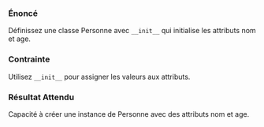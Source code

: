 ### Énoncé 

Définissez une classe Personne avec ```__init__``` qui initialise les attributs nom et age.

### Contrainte 

Utilisez ```__init__``` pour assigner les valeurs aux attributs.

### Résultat Attendu 

Capacité à créer une instance de Personne avec des attributs nom et age.